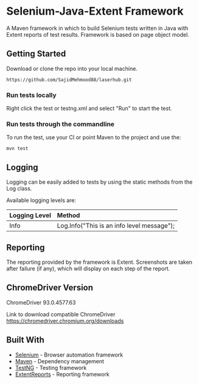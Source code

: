 # Selenium-Java-Extent Framework

A Maven framework in which to build Selenium tests written in Java with Extent reports of test results. Framework is based on page object model.


## Getting Started

Download or clone the repo into your local machine.

```
https://github.com/SajidMehmood88/laserhub.git
```

### Run tests locally

Right click the test or testng.xml and select "Run" to start the test.

### Run tests through the commandline

To run the test, use your CI or point Maven to the project and use the:

```
mvn test
```

##  Logging

Logging can be easily added to tests by using the static methods from the Log class.

Available logging levels are:

|Logging Level|Method                                       |
|:------------|:--------------------------------------------|
|Info         |Log.Info("This is an info level message");   |

## Reporting

The reporting provided by the framework is Extent.
Screenshots are taken after failure (if any), which will display on each step of the report.

## ChromeDriver Version
ChromeDriver 93.0.4577.63

Link to download compatible ChromeDriver https://chromedriver.chromium.org/downloads

## Built With

* [Selenium](https://github.com/SeleniumHQ/selenium) - Browser automation framework
* [Maven](https://maven.apache.org/) - Dependency management
* [TestNG](https://github.com/cbeust/testng) - Testing framework
* [ExtentReports](https://github.com/extent-framework/) - Reporting framework
